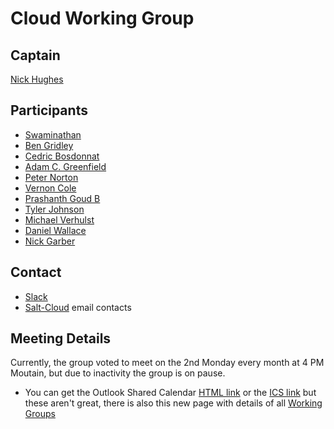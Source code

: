 # Cloud Working Group

## Captain
[Nick Hughes](https://github.com/nicholasmhughes)

## Participants
* [Swaminathan](https://github.com/swamguru)
* [Ben Gridley](https://github.com/bgridley)
* [Cedric Bosdonnat](https://github.com/cbosdo)
* [Adam C. Greenfield](https://github.com/admgre)
* [Peter Norton](https://github.com/pcn)
* [Vernon Cole](https://github.com/vernondcole)
* [Prashanth Goud B](https://github.com/prashanthbgoud)
* [Tyler Johnson](https://github.com/Akm0d)
* [Michael Verhulst](https://github.com/verhulstm)
* [Daniel Wallace](https://github.com/gtmanfred)
* [Nick Garber](https://github.com/nickgarber)


## Contact
* [Slack](https://saltstackcommunity.slack.com/messages/C7KKMMYDQ/)
* [Salt-Cloud](salt-cloud@saltstack.com) email contacts 

## Meeting Details
Currently, the group voted to meet on the 2nd Monday every month at 4 PM Moutain, but due to inactivity the group is on pause.

* You can get the Outlook Shared Calendar [HTML link](https://outlook.office365.com/owa/calendar/105f69bacd4541baa849529aed37eb2d@vmware.com/434ec2155b2b4cce90144c87f0dd03d56626754050155294962/calendar.html) or the [ICS link](https://outlook.office365.com/owa/calendar/105f69bacd4541baa849529aed37eb2d@vmware.com/434ec2155b2b4cce90144c87f0dd03d56626754050155294962/calendar.ics) but these aren't great, there is also this new page with details of all [Working Groups](https://saltproject.io/home/working-groups/)

